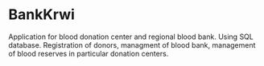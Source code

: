 # BankKrwi

Application for blood donation center and regional blood bank. Using SQL database. 
Registration of donors, managment of blood bank, management of blood reserves in particular donation centers.
